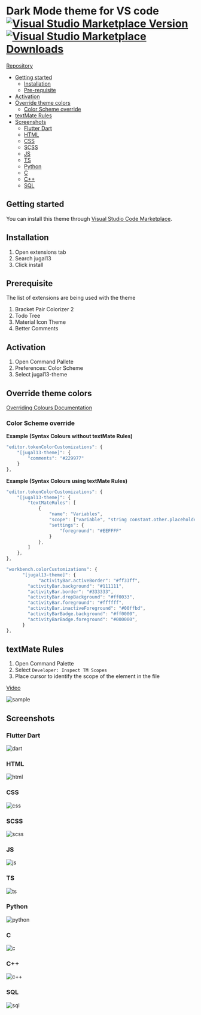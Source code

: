 # Dark Mode theme for VS code [![Visual Studio Marketplace Version](https://img.shields.io/visual-studio-marketplace/v/jugal13.jugal13-theme?style=flat-square)](https://marketplace.visualstudio.com/items?itemName=jugal13.jugal13-theme) [![Visual Studio Marketplace Downloads](https://img.shields.io/visual-studio-marketplace/d/jugal13.jugal13-theme?color=green&label=VS%20Code%20Downloads&style=flat-square)](https://marketplace.visualstudio.com/items?itemName=jugal13.jugal13-theme)

[Repository](https://github.com/jugalw13/jugal13-vscode-theme)

- [Getting started](#getting-started)
  - [Installation](#installation)
  - [Pre-requisite](#prerequisite)
- [Activation](#activation)
- [Override theme colors](#override-theme-colors)
  - [Color Scheme override](#color-scheme-override)
- [textMate Rules](#textMate-rules)
- [Screenshots](#screenshots)
  - [Flutter Dart](#flutter-dart)
  - [HTML](#html)
  - [CSS](#css)
  - [SCSS](#scss)
  - [JS](#js)
  - [TS](#ts)
  - [Python](#python)
  - [C](#c)
  - [C++](#c++)
  - [SQL](#sql)

## Getting started

You can install this theme through [Visual Studio Code Marketplace](https://marketplace.visualstudio.com/items?itemName=jugal13.jugal13-theme).

## Installation

1. Open extensions tab
2. Search jugal13
3. Click install

## Prerequisite

The list of extensions are being used with the theme

1. Bracket Pair Colorizer 2
2. Todo Tree
3. Material Icon Theme
4. Better Comments

## Activation

1. Open Command Pallete
2. Preferences: Color Scheme
3. Select jugal13-theme

## Override theme colors

[Overriding Colours Documentation](https://code.visualstudio.com/docs/getstarted/themes#_customizing-a-color-theme)

### Color Scheme override

**Example (Syntax Colours without textMate Rules)**

```js
"editor.tokenColorCustomizations": {
    "[jugal13-theme]": {
        "comments": "#229977"
    }
},
```

**Example (Syntax Colours using textMate Rules)**

```js
"editor.tokenColorCustomizations": {
    "[jugal13-theme]": {
        "textMateRules": [
            {
                "name": "Variables",
                "scope": ["variable", "string constant.other.placeholder"],
                "settings": {
                    "foreground": "#EEFFFF"
                }
            },
        ]
    },
},

"workbench.colorCustomizations": {
	  "[jugal13-theme]": {
		    "activityBar.activeBorder": "#ff33ff",
        "activityBar.background": "#111111",
        "activityBar.border": "#333333",
        "activityBar.dropBackground": "#ff0033",
        "activityBar.foreground": "#ffffff",
        "activityBar.inactiveForeground": "#00ffbd",
        "activityBarBadge.background": "#ff0000",
        "activityBarBadge.foreground": "#000000",
	  }
},
```

## textMate Rules

1. Open Command Palette
2. Select `Developer: Inspect TM Scopes`
3. Place cursor to identify the scope of the element in the file

[Video](images/textMate.mov)

![sample](images/textMate.GIF)

## Screenshots

### Flutter Dart

![dart](images/dart.png)

### HTML

![html](images/html.png)

### CSS

![css](images/css.png)

### SCSS

![scss](images/scss.png)

### JS

![js](images/js.png)

### TS

![ts](images/ts.png)

### Python

![python](images/python.png)

### C

![c](images/c.png)

### C++

![c++](images/cpp.png)

### SQL

![sql](images/sql.png)
